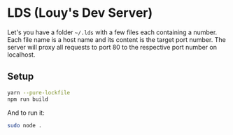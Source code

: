 # LDS (Louy's Dev Server)

Let's you have a folder `~/.lds` with a few files each containing a number. 
Each file name is a host name and its content is the target port number. 
The server will proxy all requests to port 80 to the respective port number on localhost.

## Setup
```bash
yarn --pure-lockfile
npm run build
```

And to run it:

```bash
sudo node .
```
